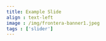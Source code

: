 ```yaml
---
title: Example Slide
align : text-left
image : /img/frontera-banner1.jpeg
tags : ['slider']
---
```

